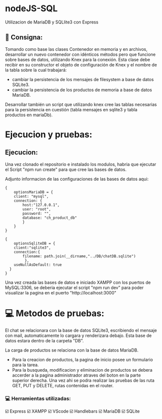 # nodeJS-SQL
Utilizacion de MariaDB y SQLlite3 con Express

## :scroll: Consigna:

Tomando como base las clases Contenedor en memoria y en archivos, desarrollar un nuevo contenedor con idénticos métodos pero que funcione sobre bases de datos, utilizando Knex para la conexión. Esta clase debe recibir en su constructor el objeto de configuración de Knex y el nombre de la tabla sobre la cual trabajará:
- cambiar la persistencia de los mensajes de filesystem a base de datos SQLite3.
- cambiar la persistencia de los productos de memoria a base de datos MariaDB.

Desarrollar también un script que utilizando knex cree las tablas necesarias para la persistencia en cuestión (tabla mensajes en sqlite3 y tabla productos en mariaDb).


# Ejecucion y pruebas:

## Ejecucion:
Una vez clonado el repositorio e instalado los modulos, habria que ejecutar el Script "npm run create" para que cree las bases de datos.

Adjunto informacion de las configuraciones de las bases de datos aqui:

<pre><code>{
    optionsMariaDB = {
    client: "mysql",
    connection: {
        host:"127.0.0.1",
        user: "root",
        password: "",
        database: "ch_product_db"
        }
    }
}</code></pre>

<pre><code>{
    optionsSqliteDB = {
    client:"sqlite3",
    connection:{
        filename: path.join(__dirname,"../DB/chatDB.sqlite")
         },
    useNullAsDefault: true
  }
}</code></pre>

Una vez creada las bases de datos e iniciado  XAMPP con los puertos de MySQL:3306, se deberia ejecutar el script "npm run dev" para poder visualizar la pagina en el puerto "http://localhost:3000"

# 💻 Metodos de pruebas:

El chat se relacionara con la base de datos SQLite3, escribiendo el mensaje con mail, automaticamente lo cargara y renderizara debajo.
Esta base de datos estara dentro de la carpeta "DB".

La carga de productos se relaciona con la base de datos MariaDB.
- Para la creacion de productos, la pagina de inicio posee un formulario para la tarea.
- Para la busqueda, modificacion y eliminacion de productos se debera accerder a la pagina administrador atraves del boton en la parte superior derecha.
Una vez ahi se podra realizar las pruebas de las ruta GET, PUT y DELETE, rutas contenidas en el router.

### :computer: Herramientas utilizadas:
:ballot_box_with_check: Express
:ballot_box_with_check: XAMPP
:ballot_box_with_check: VScode
:ballot_box_with_check: Handlebars
:ballot_box_with_check: MariaDB
:ballot_box_with_check: SQLite
